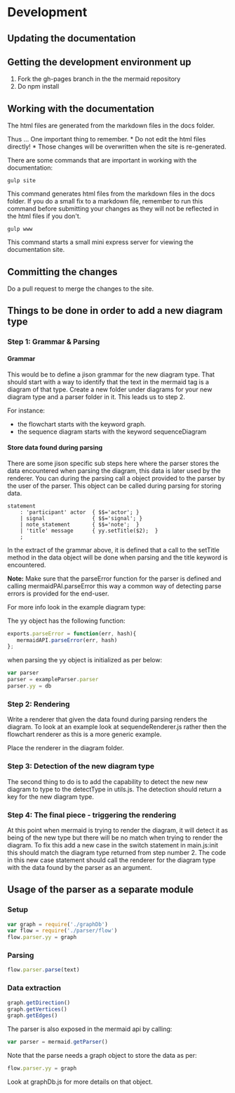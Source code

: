 # Development

## Updating the documentation

## Getting the development environment up

1. Fork the gh-pages branch in the the mermaid repository
2. Do npm install


## Working with the documentation

The html files are generated from the markdown files in the docs folder.

Thus ... One important thing to remember. * Do not edit the html files directly! * Those changes will be overwritten when the site is re-generated.

There are some commands that are important in working with the documentation:

```
gulp site
```

This command generates html files from the markdown files in the docs folder. If you do a small fix to a markdown file,
remember to run this command before submitting your changes as they will not be reflected in the html files if you don't.

```
gulp www
```

This command starts a small mini express server for viewing the documentation site.


## Committing the changes

Do a pull request to merge the changes to the site.


## Things to be done in order to add a new diagram type

### Step 1: Grammar & Parsing

#### Grammar

This would be to define a jison grammar for the new diagram type. That should start with a way to identify that the text in the mermaid tag is a diagram of that type. Create a new folder under diagrams for your new diagram type and a parser folder in it. This leads us to step 2.

For instance:

* the flowchart starts with the keyword graph.
* the sequence diagram starts with the keyword sequenceDiagram

#### Store data found during parsing

There are some jison specific sub steps here where the parser stores the data encountered when parsing the diagram, this data is later used by the renderer. You can during the parsing call a object provided to the parser by the user of the parser. This object can be called during parsing for storing data.

```
statement
	: 'participant' actor  { $$='actor'; }
	| signal               { $$='signal'; }
	| note_statement       { $$='note';  }
	| 'title' message      { yy.setTitle($2);  }
	;
```

In the extract of the grammar above, it is defined that a call to the setTitle method in the data object will be done when parsing and the title keyword is encountered.

**Note:** Make sure that the parseError function for the parser is defined and calling mermaidPAI.parseError this way a common way of detecting parse errors is provided for the end-user.

For more info look in the example diagram type:

The yy object has the following function:

```javascript
exports.parseError = function(err, hash){
   mermaidAPI.parseError(err, hash)
};
```

when parsing the yy object is initialized as per below:

```javascript
var parser
parser = exampleParser.parser
parser.yy = db
```


### Step 2: Rendering

Write a renderer that given the data found during parsing renders the diagram. To look at an example look at sequendeRenderer.js rather then the flowchart renderer as this is a more generic example.

Place the renderer in the diagram folder.

### Step 3: Detection of the new diagram type

The second thing to do is to add the capability to detect the new new diagram to type to the detectType in utils.js. The detection should return a key for the new diagram type.

### Step 4: The final piece - triggering the rendering

At this point when mermaid is trying to render the diagram, it will detect it as being of the new type but there will be no match when trying to render the diagram. To fix this add a new case in the switch statement in main.js:init this should match the diagram type returned from step number 2. The code in this new case statement should call the renderer for the diagram type with the data found by the parser as an argument.


## Usage of the parser as a separate module

### Setup

```javascript
var graph = require('./graphDb')
var flow = require('./parser/flow')
flow.parser.yy = graph
```

### Parsing

```javascript
flow.parser.parse(text)
```

### Data extraction

```javascript
graph.getDirection()
graph.getVertices()
graph.getEdges()
```

The parser is also exposed in the mermaid api by calling:

```javascript
var parser = mermaid.getParser()
```

Note that the parse needs a graph object to store the data as per:

```javascript
flow.parser.yy = graph
```

Look at graphDb.js for more details on that object.
